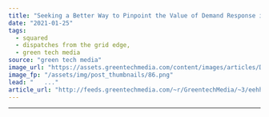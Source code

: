 ```yaml
---
title: "Seeking a Better Way to Pinpoint the Value of Demand Response in California [GTM Squared]"
date: "2021-01-25"
tags: 
  - squared
  - dispatches from the grid edge,
  - green tech media
source: "green tech media"
image_url: "https://assets.greentechmedia.com/content/images/articles/Dispatches-from-the-Grid-Edge-River.png"
image_fp: "/assets/img/post_thumbnails/86.png"
lead: "   ..."
article_url: "http://feeds.greentechmedia.com/~r/GreentechMedia/~3/eehhvdGj--M/seeking-a-better-way-to-pinpoint-the-value-of-demand-response-in-california"
---
```


---
